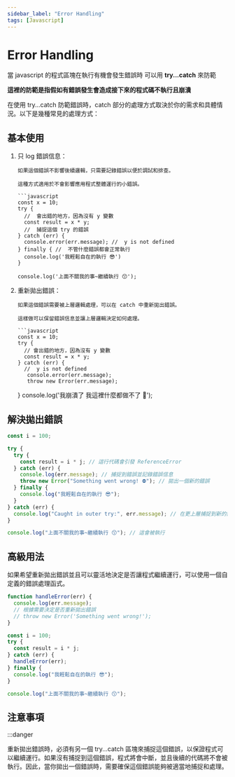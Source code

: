 ```yaml
---
sidebar_label: "Error Handling"
tags: [Javascript]
---
```


# Error Handling

當 javascript 的程式區塊在執行有機會發生錯誤時 可以用 **try...catch** 來防範

**這裡的防範是指假如有錯誤發生會造成接下來的程式碼不執行且崩潰**

在使用 try...catch 防範錯誤時，catch 部分的處理方式取決於你的需求和具體情況。以下是幾種常見的處理方式：

## 基本使用

1.  只 log 錯誤信息：

        如果這個錯誤不影響後續邏輯，只需要記錄錯誤以便於調試和排查。

        這種方式適用於不會影響應用程式整體運行的小錯誤。

        ```javascript
        const x = 10;
        try {
          //  會出錯的地方，因為沒有 y 變數
          const result = x * y;
          //  捕捉這個 try 的錯誤
        } catch (err) {
          console.error(err.message); //  y is not defined
        } finally { //  不管什麼錯誤都會正常執行
          console.log('我輕鬆自在的執行 😎')
        }

        console.log('上面不關我的事~繼續執行 😙');

2.  重新拋出錯誤：

        如果這個錯誤需要被上層邏輯處理，可以在 catch 中重新拋出錯誤。

        這樣做可以保留錯誤信息並讓上層邏輯決定如何處理。

        ```javascript
        const x = 10;
        try {
          // 會出錯的地方，因為沒有 y 變數
          const result = x * y;
        } catch (err) {
          //  y is not defined
           console.error(err.message);
           throw new Error(err.message);

    }
    console.log('我崩潰了 我這裡什麼都做不了 🥲');

## 解決拋出錯誤

```javascript
const i = 100;

try {
  try {
    const result = i * j; // 這行代碼會引發 ReferenceError
  } catch (err) {
    console.log(err.message); // 捕捉到錯誤並記錄錯誤信息
    throw new Error("Something went wrong! ⛔️"); // 拋出一個新的錯誤
  } finally {
    console.log("我輕鬆自在的執行 😎");
  }
} catch (err) {
  console.log("Caught in outer try:", err.message); // 在更上層捕捉到新的錯誤
}

console.log("上面不關我的事~繼續執行 😙"); // 這會被執行
```

## 高級用法

如果希望重新拋出錯誤並且可以靈活地決定是否讓程式繼續運行，可以使用一個自定義的錯誤處理函式。

```javascript
function handleError(err) {
  console.log(err.message);
  // 根據需要決定是否重新拋出錯誤
  // throw new Error('Something went wrong!');
}

const i = 100;
try {
  const result = i * j;
} catch (err) {
  handleError(err);
} finally {
  console.log("我輕鬆自在的執行 😎");
}

console.log("上面不關我的事~繼續執行 😙");
```

## **注意事項**

:::danger

重新拋出錯誤時，必須有另一個 try...catch 區塊來捕捉這個錯誤，以保證程式可以繼續運行。如果沒有捕捉到這個錯誤，程式將會中斷，並且後續的代碼將不會被執行。因此，當你拋出一個錯誤時，需要確保這個錯誤能夠被適當地捕捉和處理。
